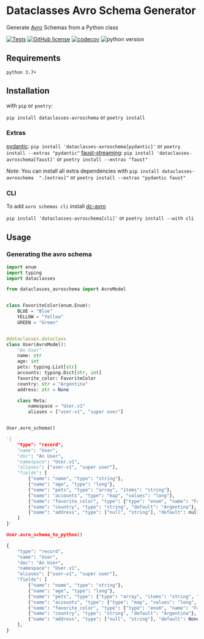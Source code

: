 # Dataclasses Avro Schema Generator

Generate [Avro](https://avro.apache.org/docs/1.8.2/spec.html) Schemas from a Python class

[![Tests](https://github.com/marcosschroh/dataclasses-avroschema/actions/workflows/tests.yaml/badge.svg)](https://github.com/marcosschroh/dataclasses-avroschema/actions/workflows/tests.yaml)
[![GitHub license](https://img.shields.io/github/license/marcosschroh/dataclasses-avroschema.svg)](https://github.com/marcosschroh/dataclasses-avroschema/blob/master/LICENSE)
[![codecov](https://codecov.io/gh/marcosschroh/dataclasses-avroschema/branch/master/graph/badge.svg)](https://codecov.io/gh/marcosschroh/dataclasses-avroschema)
![python version](https://img.shields.io/badge/python-3.7%2B-yellowgreen)

## Requirements

`python 3.7+`

## Installation

with `pip` or `poetry`:

`pip install dataclasses-avroschema` or `poetry install`

### Extras

[pydantic](https://docs.pydantic.dev/): `pip install 'dataclasses-avroschema[pydantic]'` or `poetry install --extras "pydantic"`
[faust-streaming](https://github.com/faust-streaming/faust): `pip install 'dataclasses-avroschema[faust]'` or `poetry install --extras "faust"`

*Note*: You can install all extra dependencies with `pip install dataclasses-avroschema  ".[extras]"` or `poetry install --extras "pydantic faust"`

### CLI

To add `avro schemas cli` install [dc-avro](https://marcosschroh.github.io/dc-avro/)

`pip install 'dataclasses-avroschema[cli]'` or `poetry install --with cli`

## Usage

### Generating the avro schema

```python title="Trival Usage"
import enum
import typing
import dataclasses

from dataclasses_avroschema import AvroModel


class FavoriteColor(enum.Enum):
    BLUE = "Blue"
    YELLOW = "Yellow"
    GREEN = "Green"


@dataclasses.dataclass
class User(AvroModel):
    "An User"
    name: str
    age: int
    pets: typing.List[str]
    accounts: typing.Dict[str, int]
    favorite_color: FavoriteColor
    country: str = "Argentina"
    address: str = None

    class Meta:
        namespace = "User.v1"
        aliases = ["user-v1", "super user"]


User.avro_schema()

'{
    "type": "record",
    "name": "User",
    "doc": "An User",
    "namespace": "User.v1",
    "aliases": ["user-v1", "super user"],
    "fields": [
        {"name": "name", "type": "string"},
        {"name": "age", "type": "long"},
        {"name": "pets", "type": "array", "items": "string"},
        {"name": "accounts", "type": "map", "values": "long"},
        {"name": "favorite_color", "type": {"type": "enum", "name": "FavoriteColor", "symbols": ["Blue", "Yellow", "Green"]}}
        {"name": "country", "type": "string", "default": "Argentina"},
        {"name": "address", "type": ["null", "string"], "default": null}
    ]
}'

User.avro_schema_to_python()

{
    "type": "record",
    "name": "User",
    "doc": "An User",
    "namespace": "User.v1",
    "aliases": ["user-v1", "super user"],
    "fields": [
        {"name": "name", "type": "string"},
        {"name": "age", "type": "long"},
        {"name": "pets", "type": {"type": "array", "items": "string", "name": "pet"}},
        {"name": "accounts", "type": {"type": "map", "values": "long", "name": "account"}},
        {"name": "favorite_color", "type": {"type": "enum", "name": "FavoriteColor", "symbols": ["BLUE", "YELLOW", "GREEN"]}},
        {"name": "country", "type": "string", "default": "Argentina"},
        {"name": "address", "type": ["null", "string"], "default": None}
    ],
}
```
